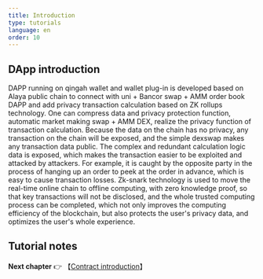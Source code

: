 ```yaml
---
title: Introduction
type: tutorials
language: en
order: 10
---
```


## DApp introduction

DAPP running on qingah wallet and wallet plug-in is developed based on Alaya public chain to connect with uni + Bancor swap + AMM order book DAPP and add privacy transaction calculation based on ZK rollups technology. One can compress data and privacy protection function, automatic market making swap + AMM DEX, realize the privacy function of transaction calculation. Because the data on the chain has no privacy, any transaction on the chain will be exposed, and the simple dexswap makes any transaction data public. The complex and redundant calculation logic data is exposed, which makes the transaction easier to be exploited and attacked by attackers. For example, it is caught by the opposite party in the process of hanging up an order to peek at the order in advance, which is easy to cause transaction losses. Zk-snark technology is used to move the real-time online chain to offline computing, with zero knowledge proof, so that key transactions will not be disclosed, and the whole trusted computing process can be completed, which not only improves the computing efficiency of the blockchain, but also protects the user's privacy data, and optimizes the user's whole experience.


## Tutorial notes


**Next chapter**
👉 【[Contract introduction](smart-contract-instructions.html)】